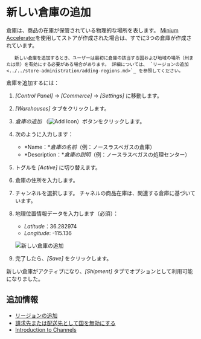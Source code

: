 # 新しい倉庫の追加

倉庫は、商品の在庫が保管されている物理的な場所を表します。 [ Minium Accelerator](../../starting-a-store/using-the-minium-accelerator-to-jump-start-your-b2b-store.md)を使用してストアが作成された場合は、すでに3つの倉庫が作成されています。

``` note::
   新しい倉庫を追加するとき、ユーザーは最初に倉庫の該当する国および地域の場所（州または県）を有効にする必要がある場合があります。 詳細については、 `リージョンの追加 <../../store-administration/adding-regions.md>`_ を参照してください。
```

倉庫を追加するには：

1.  *[Control Panel]* → *[Commerce]* → *[Settings]* に移動します。

2.  *[Warehouses]* タブをクリックします。

3.  *倉庫の追加* （![Add Icon](../../images/icon-add.png)）ボタンをクリックします。

4.  次のように入力します：

      - *Name：**倉庫の名前*（例：ノースラスベガスの倉庫）
      - *Description：**倉庫の説明*（例：ノースラスベガスの処理センター）

5.  トグルを *[Active]* に切り替えます。

6.  倉庫の住所を入力します。

7.  チャンネルを選択します。 チャネルの商品在庫は、関連する倉庫に基づいています。

8.  地理位置情報データを入力します（必須）：

      - *Latitude*：36.282974
      - *Longitude*: -115.136

    ![新しい倉庫の追加](./adding-a-new-warehouse/images/01.png)

9.  完了したら、*[Save]* をクリックします。

新しい倉庫がアクティブになり、*[Shipment]* タブでオプションとして利用可能になりました。

## 追加情報

  - [リージョンの追加](../../store-administration/adding-regions.md)
  - [請求先または配送先として国を無効にする](../../store-administration/deactivating-a-country-for-billing-or-shipping.md)
  - [Introduction to Channels](../../starting-a-store/channels/introduction-to-channels.md)
